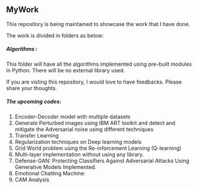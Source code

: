 ## MyWork
This repository is being maintained to showcase the work that I have done. 

The work is divided in folders as below:

##### Algorithms : 
This folder will have all the algorithms implemented using pre-built modules in Python. There will be no external library used.

If you are visting this repository, I would love to have feedbacks. Please share your thoughts.

##### The upcoming codes:

1. Encoder-Decoder model with multiple datasets
2. Generate Perturbed images using IBM ART toolkit and detect and mitigate the Adversarial noise using different techniques
3. Transfer Learning
4. Regularization techniques on Deep learning models
5. Grid World problem using the Re-inforcement Learning (Q-learning)
6. Multi-layer implementation without using any library.
7. Defense-GAN: Protecting Classifiers Against Adversarial Attacks Using Generative Models Implemented.
8. Emotional Chatting Machine:
9. CAM Analysis 
